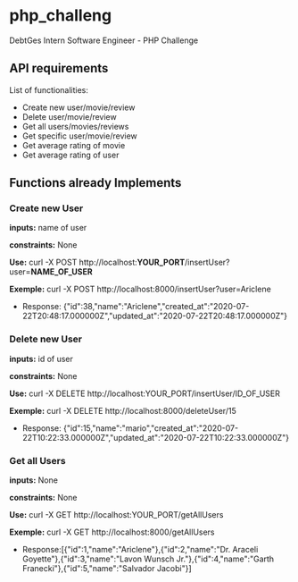 # php_challeng
DebtGes Intern Software Engineer - PHP Challenge

## API requirements
List of functionalities:

   * Create new user/movie/review
   * Delete user/movie/review
   * Get all users/movies/reviews
   * Get specific user/movie/review
   * Get average rating of movie
   * Get average rating of user

## Functions already Implements

### Create new User

**inputs:** name of user

**constraints:** None

**Use:** curl -X POST http://localhost:**YOUR_PORT**/insertUser?user=**NAME_OF_USER**

**Exemple:** curl -X POST http://localhost:8000/insertUser?user=Ariclene
   * Response: {"id":38,"name":"Ariclene","created_at":"2020-07-22T20:48:17.000000Z","updated_at":"2020-07-22T20:48:17.000000Z"}


### Delete new User

**inputs:** id of user

**constraints:** None

**Use:** curl -X DELETE http://localhost:YOUR_PORT/insertUser/ID_OF_USER

**Exemple:** curl -X DELETE http://localhost:8000/deleteUser/15
   * Response: {"id":15,"name":"mario","created_at":"2020-07-22T10:22:33.000000Z","updated_at":"2020-07-22T10:22:33.000000Z"}


### Get all Users

**inputs:** None

**constraints:** None

**Use:** curl -X GET http://localhost:YOUR_PORT/getAllUsers

**Exemple:** curl -X GET http://localhost:8000/getAllUsers
   * Response:[{"id":1,"name":"Ariclene"},{"id":2,"name":"Dr. Araceli Goyette"},{"id":3,"name":"Lavon Wunsch Jr."},{"id":4,"name":"Garth Franecki"},{"id":5,"name":"Salvador Jacobi"}]